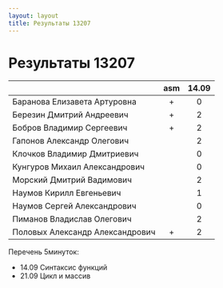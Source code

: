 ```yaml
---
layout: layout
title: Результаты 13207
---
```


Результаты 13207
================
|                               |asm|14.09|
|-------------------------------|:-:|:---:|
|Баранова Елизавета Артуровна   | + |  0  |
|Березин Дмитрий Андреевич      | + |  2  |
|Бобров Владимир Сергеевич      | + |  2  |
|Гапонов Александр Олегович     |   |  2  |
|Клочков Владимир Дмитриевич    |   |  0  |
|Кунгуров Михаил Александрович  |   |  0  |
|Морский Дмитрий Вадимович      |   |  2  |
|Наумов Кирилл Евгеньевич       |   |  1  |
|Наумов Сергей Александрович    |   |  0  |
|Пиманов Владислав Олегович     |   |  2  |
|Половых Александр Александрович| + |  2  |

Перечень 5минуток:
 
  - 14.09 Синтаксис функций
  - 21.09 Цикл и массив 
